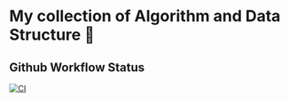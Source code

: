 # My collection of Algorithm and Data Structure 🎉

## Github Workflow Status

[![CI](https://github.com/willnguyen1312/alds/actions/workflows/main.yml/badge.svg)](https://github.com/willnguyen1312/alds/actions/workflows/main.yml)
